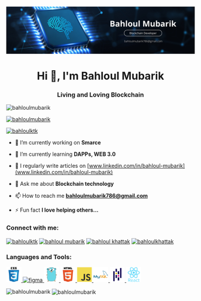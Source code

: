 ![logo](https://github.com/bahloulmubarik/bahloulmubarik/blob/main/github%20banner.jpg)
<h1 align="center"> Hi 👋, I'm Bahloul Mubarik</h1>
<h3 align="center">Living and Loving Blockchain </h3>

<p align="left"> <img src="https://komarev.com/ghpvc/?username=bahloulmubarik&label=Profile%20views&color=0e75b6&style=flat" alt="bahloulmubarik" /> </p>

<p align="left"> <a href="https://github.com/ryo-ma/github-profile-trophy"><img src="https://github-profile-trophy.vercel.app/?username=bahloulmubarik" alt="bahloulmubarik" /></a> </p>

<p align="left"> <a href="https://twitter.com/bahloulktk" target="blank"><img src="https://img.shields.io/twitter/follow/bahloulktk?logo=twitter&style=for-the-badge" alt="bahloulktk" /></a> </p>

- 🔭 I’m currently working on **Smarce**

- 🌱 I’m currently learning **DAPPs, WEB 3.0**

- 📝 I regularly write articles on [www.linkedin.com/in/bahloul-mubarik](www.linkedin.com/in/bahloul-mubarik)

- 💬 Ask me about **Blockchain technology**

- 📫 How to reach me **bahloulmubarik786@gmail.com**

- ⚡ Fun fact **I love helping others...**

<h3 align="left">Connect with me:</h3>
<p align="left">
<a href="https://twitter.com/bahloulktk" target="blank"><img align="center" src="https://raw.githubusercontent.com/rahuldkjain/github-profile-readme-generator/master/src/images/icons/Social/twitter.svg" alt="bahloulktk" height="30" width="40" /></a>
<a href="https://linkedin.com/in/bahloul mubarik" target="blank"><img align="center" src="https://raw.githubusercontent.com/rahuldkjain/github-profile-readme-generator/master/src/images/icons/Social/linked-in-alt.svg" alt="bahloul mubarik" height="30" width="40" /></a>
<a href="https://fb.com/bahloul khattak" target="blank"><img align="center" src="https://raw.githubusercontent.com/rahuldkjain/github-profile-readme-generator/master/src/images/icons/Social/facebook.svg" alt="bahloul khattak" height="30" width="40" /></a>
<a href="https://instagram.com/bahloulkhattak" target="blank"><img align="center" src="https://raw.githubusercontent.com/rahuldkjain/github-profile-readme-generator/master/src/images/icons/Social/instagram.svg" alt="bahloulkhattak" height="30" width="40" /></a>
</p>

<h3 align="left">Languages and Tools:</h3>
<p align="left"> <a href="https://www.w3schools.com/css/" target="_blank" rel="noreferrer"> <img src="https://raw.githubusercontent.com/devicons/devicon/master/icons/css3/css3-original-wordmark.svg" alt="css3" width="40" height="40"/> </a> <a href="https://www.figma.com/" target="_blank" rel="noreferrer"> <img src="https://www.vectorlogo.zone/logos/figma/figma-icon.svg" alt="figma" width="40" height="40"/> </a> <a href="https://golang.org" target="_blank" rel="noreferrer"> <img src="https://raw.githubusercontent.com/devicons/devicon/master/icons/go/go-original.svg" alt="go" width="40" height="40"/> </a> <a href="https://www.w3.org/html/" target="_blank" rel="noreferrer"> <img src="https://raw.githubusercontent.com/devicons/devicon/master/icons/html5/html5-original-wordmark.svg" alt="html5" width="40" height="40"/> </a> <a href="https://developer.mozilla.org/en-US/docs/Web/JavaScript" target="_blank" rel="noreferrer"> <img src="https://raw.githubusercontent.com/devicons/devicon/master/icons/javascript/javascript-original.svg" alt="javascript" width="40" height="40"/> </a> <a href="https://www.mysql.com/" target="_blank" rel="noreferrer"> <img src="https://raw.githubusercontent.com/devicons/devicon/master/icons/mysql/mysql-original-wordmark.svg" alt="mysql" width="40" height="40"/> </a> <a href="https://pandas.pydata.org/" target="_blank" rel="noreferrer"> <img src="https://raw.githubusercontent.com/devicons/devicon/2ae2a900d2f041da66e950e4d48052658d850630/icons/pandas/pandas-original.svg" alt="pandas" width="40" height="40"/> </a> <a href="https://reactjs.org/" target="_blank" rel="noreferrer"> <img src="https://raw.githubusercontent.com/devicons/devicon/master/icons/react/react-original-wordmark.svg" alt="react" width="40" height="40"/> </a> </p>

<p><img align="left" src="https://github-readme-stats.vercel.app/api/top-langs?username=bahloulmubarik&show_icons=true&locale=en&layout=compact" alt="bahloulmubarik" /></p>

<p>&nbsp;<img align="center" src="https://github-readme-stats.vercel.app/api?username=bahloulmubarik&show_icons=true&locale=en" alt="bahloulmubarik" /></p>
